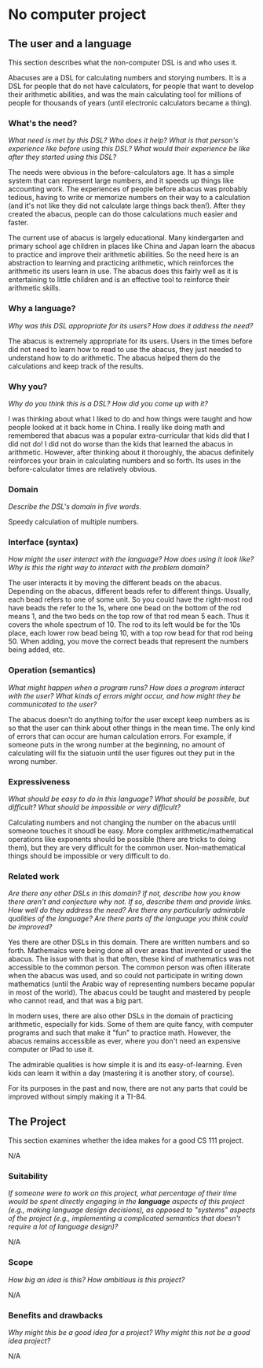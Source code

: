 # No computer project


## The user and a language
This section describes what the non-computer DSL is and who uses it.

Abacuses are a DSL for calculating numbers and storying numbers. It is a DSL for
people that do not have calculators, for people that want to develop their
arithmetic abilities, and was the main calculating tool for millions of people
for thousands of years (until electronic calculators became a thing).

### What's the need?
_What need is met by this DSL? Who does it help? What is that person's
experience like before using this DSL? What would their experience be like after
they started using this DSL?_

The needs were obvious in the before-calculators age. It has a simple system
that can represent large numbers, and it speeds up things like accounting work.
The experiences of people before abacus was probably tedious, having to write or
memorize numbers on their way to a calculation (and it's not like they did not
calculate large things back then!). After they created the abacus, people can
do those calculations much easier and faster.

The current use of abacus is largely educational. Many kindergarten and primary
school age children in places like China and Japan learn the abacus to practice
and improve their arithmetic abilities. So the need here is an abstraction to
learning and practicing arithmetic, which reinforces the arithmetic its users
learn in use. The abacus does this fairly well as it is entertaining to little
children and is an effective tool to reinforce their arithmetic skills.

### Why a language?
_Why was this DSL appropriate for its users? How does it address the need?_

The abacus is extremely appropriate for its users. Users in the times before did
not need to learn how to read to use the abacus, they just needed to understand
how to do arithmetic. The abacus helped them do the calculations and keep track
of the results.


### Why you?
_Why do you think this is a DSL?  How did you come up with it?_

I was thinking about what I liked to do and how things were taught and how
people looked at it back home in China. I really like doing math and remembered
that abacus was a popular extra-curricular that kids did that I did not do! I
did not do worse than the kids that learned the abacus in arithmetic. However,
after thinking about it thoroughly, the abacus definitely reinforces your brain
in calculating numbers and so forth. Its uses in the before-calculator times are
relatively obvious.

### Domain
_Describe the DSL's domain in five words._

Speedy calculation of multiple numbers.

### Interface (syntax)
_How might the user interact with the language? How does using it look
like? Why is this the right way to interact with the problem domain?_

The user interacts it by moving the different beads on the abacus. Depending on
the abacus, different beads refer to different things. Usually, each bead refers
to one of some unit. So you could have the right-most rod have beads the refer
to the 1s, where one bead on the bottom of the rod means 1, and the two beds on
the top row of that rod mean 5 each. Thus it covers the whole spectrum of 10.
The rod to its left would be for the 10s place, each lower row bead being 10,
with a top row bead for that rod being 50. When adding, you move the correct
beads that represent the numbers being added, etc.

### Operation (semantics)
_What might happen when a program runs? How does a program interact with the
user? What kinds of errors might occur, and how might they be communicated to
the user?_

The abacus doesn't do anything to/for the user except keep numbers as is so that
the user can think about other things in the mean time. The only kind of errors
that can occur are human calculation errors. For example, if someone puts in the
wrong number at the beginning, no amount of calculating will fix the siatuoin
until the user figures out they put in the wrong number.

### Expressiveness
_What should be easy to do in this language? What should be possible, but
difficult? What should be impossible or very difficult?_

Calculating numbers and not changing the number on the abacus until someone
touches it shoudl be easy. More complex arithmetic/mathematical operations like
exponents should be possible (there are tricks to doing them), but they are very
difficult for the common user. Non-mathematical things should be impossible or
very difficult to do.

### Related work
_Are there any other DSLs in this domain? If not, describe how you know there
aren't and conjecture why not. If so, describe them and provide links. How well
do they address the need? Are there any particularly admirable qualities of the
language? Are there parts of the language you think could be improved?_

Yes there are other DSLs in this domain. There are written numbers and so forth.
Mathemaics were being done all over areas that invented or used the abacus. The
issue with that is that often, these kind of mathematics was not accessible to
the common person. The common person was often illiterate when the abacus was
used, and so could not participate in writing down mathematics (until the Arabic
way of representing numbers became popular in most of the world). The abacus
could be taught and mastered by people who cannot read, and that was a big part.

In modern uses, there are also other DSLs in the domain of practicing
arithmetic, especially for kids. Some of them are quite fancy, with computer
programs and such that make it "fun" to practice math. However, the abacus
remains accessible as ever, where you don't need an expensive computer or IPad
to use it.

The admirable qualities is how simple it is and its easy-of-learning. Even kids
can learn it within a day (mastering it is another story, of course).

For its purposes in the past and now, there are not any parts that could be
improved without simply making it a TI-84.

## The Project
This section examines whether the idea makes for a good CS 111 project.

N/A


### Suitability
_If someone were to work on this project, what percentage of their time would be
spent directly engaging in the **language** aspects of this project (e.g.,
making language design decisions), as opposed to "systems" aspects of the
project (e.g., implementing a complicated semantics that doesn't require a lot
of language design)?_

N/A

### Scope
_How big an idea is this? How ambitious is this project?_

N/A

### Benefits and drawbacks
_Why might this be a good idea for a project? Why might this not be a good idea
project?_

N/A
